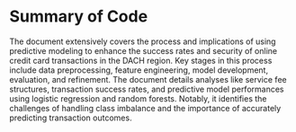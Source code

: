 # Summary of Code
The document extensively covers the process and implications of using predictive modeling to enhance the success rates and security of online credit card transactions in the DACH region. Key stages in this process include data preprocessing, feature engineering, model development, evaluation, and refinement. The document details analyses like service fee structures, transaction success rates, and predictive model performances using logistic regression and random forests. Notably, it identifies the challenges of handling class imbalance and the importance of accurately predicting transaction outcomes.
